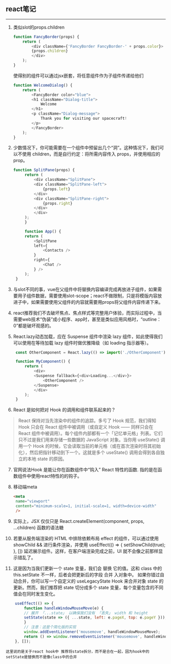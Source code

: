 ## react笔记
***

1. 类似slot的props.children
    ``` javascript
    function FancyBorder(props) {
        return (
            <div className={'FancyBorder FancyBorder-' + props.color}>
            {props.children}
            </div>
        );
    }
    ```
    使得别的组件可以通过jsx嵌套，将任意组件作为子组件传递给他们
    ``` javascript
    function WelcomeDialog() {
        return (
            <FancyBorder color="blue">
            <h1 className="Dialog-title">
                Welcome
            </h1>
            <p className="Dialog-message">
                Thank you for visiting our spacecraft!
            </p>
            </FancyBorder>
        );
    }
    ```

2. 少数情况下，你可能需要在一个组件中预留出几个“洞”。这种情况下，我们可以不使用 children，而是自行约定：将所需内容传入 props，并使用相应的 prop。
   ``` javascript
   function SplitPane(props) {
        return (
            <div className="SplitPane">
            <div className="SplitPane-left">
                {props.left}
            </div>
            <div className="SplitPane-right">
                {props.right}
            </div>
            </div>
        );
        }

        function App() {
        return (
            <SplitPane
            left={
                <Contacts />
            }
            right={
                <Chat />
            } />
        );
    }
   ```

3. 与slot不同的事，vue在父组件中将替换内容编译完成再放进子组件，如果需要用子组件数据，需要使用slot-scope；react不做限制，只是将模版内容放进子中，如果需要使用父组件的内容就需要用props将父组件内容传递下来。
4. react推荐我们不去破坏焦点、焦点样式等完整用户体验，而实际过程中，当需要web技术“伪装”成小程序、app时，甚至是类似应用风格时，“outline：0”都是破坏观感的。
5. React.lazy动态加载，应在 Suspense 组件中渲染 lazy 组件，如此使得我们可以使用在等待加载 lazy 组件时做优雅降级（如 loading 指示器等）。
   ``` javascript
    const OtherComponent = React.lazy(() => import('./OtherComponent'));

    function MyComponent() {
        return (
            <div>
            <Suspense fallback={<div>Loading...</div>}>
                <OtherComponent />
            </Suspense>
            </div>
        );
    }
   ```

6. React 是如何把对 Hook 的调用和组件联系起来的？
> React 保持对当先渲染中的组件的追踪。多亏了 Hook 规范，我们得知 Hook 只会在 React 组件中被调用（或自定义 Hook —— 同样只会在 React 组件中被调用）。每个组件内部都有一个「记忆单元格」列表。它们只不过是我们用来存储一些数据的 JavaScript 对象。当你用 useState() 调用一个 Hook 的时候，它会读取当前的单元格（或在首次渲染时将其初始化），然后把指针移动到下一个。这就是多个 useState() 调用会得到各自独立的本地 state 的原因。

7. 官网说法Hook 是能让你在函数组件中“钩入” React 特性的函数. 指的是在函数组件中使用react特性的的钩子。

8. 移动端meta
   ``` html
   <meta
    name="viewport"
    content="minimum-scale=1, initial-scale=1, width=device-width"
    />
   ```

9. 实际上，JSX 仅仅只是 React.createElement(component, props, ...children) 函数的语法糖
10. 若要从服务端渲染的 HTML 中排除依赖布局 effect 的组件，可以通过使用 showChild && <Child /> 进行条件渲染，并使用 useEffect(() => { setShowChild(true); }, []) 延迟展示组件。这样，在客户端渲染完成之前，UI 就不会像之前那样显示错乱了。
11. 这是因为当我们更新一个 state 变量，我们会 替换 它的值。这和 class 中的 this.setState 不一样，后者会把更新后的字段 合并 入对象中。
如果你错过自动合并，你可以写一个自定义的 useLegacyState Hook 来合并对象 state 的更新。然而，我们推荐把 state 切分成多个 state 变量，每个变量包含的不同值会在同时发生变化。
``` javascript
    useEffect(() => {
        function handleWindowMouseMove(e) {
        // 展开 「...state」 以确保我们没有 「丢失」 width 和 height
        setState(state => ({ ...state, left: e.pageX, top: e.pageY }));
        }
        // 注意：这是个简化版的实现
        window.addEventListener('mousemove', handleWindowMouseMove);
        return () => window.removeEventListener('mousemove', handleWindowMouseMove);
    }, []);
```
    这里说的是关于react hook中 推荐将state拆分，而不是合在一起，因为hook中的setState是替换而不是像class中的合并